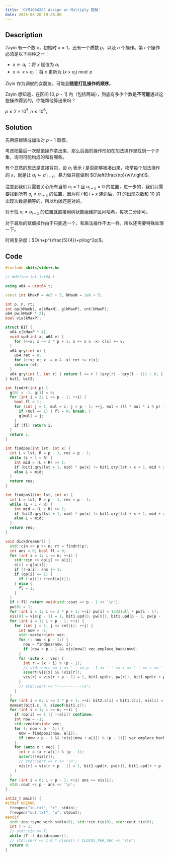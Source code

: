 ```yaml
---
title: 'GYM103428C Assign or Multiply 题解'
date: 2025-08-26 19:28:00
---
```


## Description

Zayin 有一个数 $x$，初始时 $x = 1$，还有一个质数 $p$，以及 $n$ 个操作。第 $i$ 个操作必须是以下两种之一：

- $x \leftarrow a_i$ ：将 $x$ 赋值为 $a_i$
- $x \leftarrow x\times a_i$ ：将 $x$ 更新为 $(x \times a_i) \bmod p$

Ziyin 作为调皮的女朋友，可能会**随意打乱操作的顺序**。

Zayin 想知道，在区间 $[0,p-1]$ 内（包括两端），到底有多少个数是**不可能**通过这些操作得到的。你能帮他算出来吗？

$p\leq 2\times 10^5,n\leq 10^6$。

## Solution

先用原根转成加法对 $p-1$ 取模。

考虑把最后一次赋值操作拿出来，那么后面的操作形如在加法操作里找到一个子集，询问可能构成的和有哪些。

有个显然的想法是直接背包，设 $a_i$ 表示 $i$ 是否能够被凑出来，枚举每个加法操作的 $x$，就是让 $a_i\leftarrow a'_{i-x}$。暴力做只能做到 $O\left(\frac{np}{w}\right)$。

注意到我们只需要关心所有当前 $a_i=1$ 且 $a_{i+x}=0$ 的位置，进一步的，我们只需要找到所有 $a_i\neq a_{i+x}$ 的位置，因为将 $i$ 和 $i+x$ 连边后，$01$ 的出现次数和 $10$ 的出现次数是相等的，所以均摊还是对的。

对于找 $a_i\neq a_{i+x}$ 的位置就直接用树状数组维护区间哈希，每次二分即可。

对于最后的赋值操作由于只能选一个，和乘法操作不太一样，所以还需要特殊处理一下。

时间复杂度：$O(n+p^{\frac{5}{4}}+p\log^2p)$。

## Code

```cpp
#include <bits/stdc++.h>

// #define int int64_t

using u64 = uint64_t;

const int kMaxP = 4e5 + 5, kMaxN = 1e6 + 5;

int p, n, rt;
int op[kMaxN], a[kMaxN], g[kMaxP], cnt[kMaxP];
u64 pw[kMaxP * 2];
bool vis[kMaxP];

struct BIT {
  u64 c[kMaxP * 4];
  void upd(int x, u64 v) {
    for (++x; x <= 2 * p + 1; x += x & -x) c[x] += v;
  }
  u64 qry(int x) {
    u64 ret = 0;
    for (++x; x; x -= x & -x) ret += c[x];
    return ret;
  }
  u64 qry(int l, int r) { return l <= r ? (qry(r) - qry(l - 1)) : 0; }
} bit1, bit2;

int findrt(int p) {
  g[0] = -1, g[1] = 0;
  for (int i = 2; i <= p - 1; ++i) {
    bool fl = 1;
    for (int j = 1, mul = i; j < p - 1; ++j, mul = 1ll * mul * i % p) {
      if (mul == 1) { fl = 0; break; }
      g[mul] = j;
    }
    if (fl) return i;
  }
  return 1;
}

int findpos(int lst, int x) {
  int L = lst, R = p - 1, res = p - 1;
  while (L + 1 < R) {
    int mid = (L + R) >> 1;
    if (bit1.qry(lst + 1, mid) * pw[x] != bit1.qry(lst + x + 1, mid + x)) R = res = mid;
    else L = mid;
  }
  return res;
}

int findpos1(int lst, int x) {
  int L = lst, R = p - 1, res = p - 1;
  while (L + 1 < R) {
    int mid = (L + R) >> 1;
    if (bit2.qry(lst + 1, mid) * pw[x] != bit1.qry(lst + x + 1, mid + x)) R = res = mid;
    else L = mid;
  }
  return res;
}

void dickdreamer() {
  std::cin >> p >> n; rt = findrt(p);
  int ans = 0; bool fl = 0;
  for (int i = 1; i <= n; ++i) {
    std::cin >> op[i] >> a[i];
    a[i] = g[a[i]];
    if (!~a[i]) ans |= 1;
    if (op[i] == 1) {
      if (~a[i]) ++cnt[a[i]];
    } else {
      fl = 1;
    }
  }
  if (!fl) return void(std::cout << p - 1 << '\n');
  pw[0] = 1;
  for (int i = 1; i <= 2 * p + 1; ++i) pw[i] = 13331ull * pw[i - 1];
  vis[0] = vis[p - 1] = 1, bit1.upd(0, pw[0]), bit1.upd(p - 1, pw[p - 1]);
  for (int i = 1; i < p - 1; ++i) {
    for (int j = 1; j <= cnt[i]; ++j) {
      int now = -1;
      std::vector<int> vec;
      for (; now < p - 1;) {
        now = findpos(now, i);
        if (now < p - 1 && vis[now]) vec.emplace_back(now);
      }
      for (auto x : vec) {
        int r = (x + i) % (p - 1);
        // std::cerr << i << ' ' << p - 1 << ' ' << x << ' ' << r << ' ' << vis[x] << ' ' << vis[r] << '\n';
        assert(vis[x] && !vis[r]);
        vis[r] = vis[r + p - 1] = 1, bit1.upd(r, pw[r]), bit1.upd(r + p - 1, pw[r + p - 1]);
      }
      // std::cerr << "-----------\n";
    }
  }
  for (int i = 0; i <= 2 * p + 1; ++i) bit2.c[i] = bit1.c[i], vis[i] = 0;
  memset(bit1.c, 0, sizeof(bit1.c));
  for (int i = 1; i <= n; ++i) {
    if (op[i] == 1 || !~a[i]) continue;
    int now = -1;
    std::vector<int> vec;
    for (; now < p - 1;) {
      now = findpos1(now, a[i]);
      if (now < p - 1 && !vis[(now + a[i]) % (p - 1)]) vec.emplace_back(now);
    }
    for (auto x : vec) {
      int r = (x + a[i]) % (p - 1);
      assert(!vis[r]);
      // std::cerr << r << '\n';
      vis[r] = vis[r + p - 1] = 1, bit1.upd(r, pw[r]), bit1.upd(r + p - 1, pw[r + p - 1]);
    }
  }
  for (int i = 0; i < p - 1; ++i) ans += vis[i];
  std::cout << p - ans << '\n';
}

int32_t main() {
#ifdef ORZXKR
  freopen("in.txt", "r", stdin);
  freopen("out.txt", "w", stdout);
#endif
  std::ios::sync_with_stdio(0), std::cin.tie(0), std::cout.tie(0);
  int T = 1;
  // std::cin >> T;
  while (T--) dickdreamer();
  // std::cerr << 1.0 * clock() / CLOCKS_PER_SEC << "s\n";
  return 0;
}
```